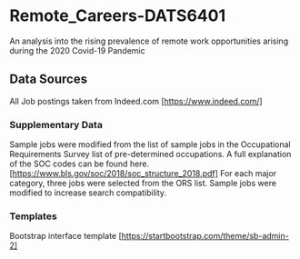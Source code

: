 # Remote_Careers-DATS6401
An analysis into the rising prevalence of remote work opportunities arising during the 2020 Covid-19 Pandemic

## Data Sources

All Job postings taken from Indeed.com [https://www.indeed.com/]


### Supplementary Data



Sample jobs were modified from the list of sample jobs in the Occupational Requirements Survey list of pre-determined occupations.
A full explanation of the SOC codes can be found here. [https://www.bls.gov/soc/2018/soc_structure_2018.pdf]
For each major category, three jobs were selected from the ORS list.
Sample jobs were modified to increase search compatibility.


### Templates

Bootstrap interface template [https://startbootstrap.com/theme/sb-admin-2]
